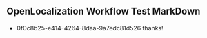 ## OpenLocalization Workflow Test MarkDown
* 0f0c8b25-e414-4264-8daa-9a7edc81d526 
thanks!<!--HONumber=Feb16_HO4-->
